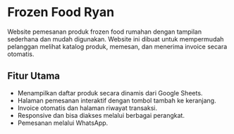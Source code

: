 # Frozen Food Ryan

Website pemesanan produk frozen food rumahan dengan tampilan sederhana dan mudah digunakan. Website ini dibuat untuk mempermudah pelanggan melihat katalog produk, memesan, dan menerima invoice secara otomatis.

## Fitur Utama

- Menampilkan daftar produk secara dinamis dari Google Sheets.
- Halaman pemesanan interaktif dengan tombol tambah ke keranjang.
- Invoice otomatis dan halaman riwayat transaksi.
- Responsive dan bisa diakses melalui berbagai perangkat.
- Pemesanan melalui WhatsApp.

